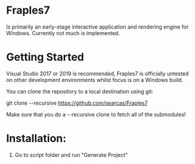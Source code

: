# Fraples7
 Is primarily an early-stage interactive application and rendering engine for Windows. Currently not much is implemented.
# Getting Started
Visual Studio 2017 or 2019 is recommended, Fraples7 is officially untested on other development environments whilst focus is on a Windows build.

You can clone the repository to a local destination using git:

git clone --recursive https://github.com/searcas/Fraples7

Make sure that you do a --recursive clone to fetch all of the submodules!
# Installation:
1) Go to script folder and run "Generate Project"
